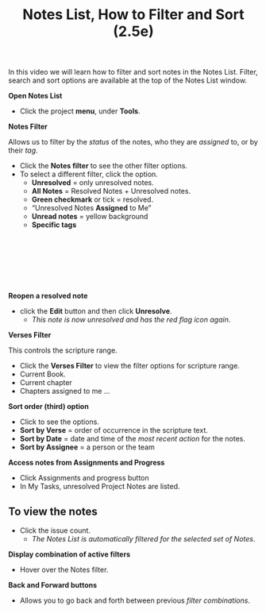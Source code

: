 ﻿---
title: Notes List, How to Filter and Sort (2.5e)
---
In this video we will learn how to filter and sort notes in the Notes List. Filter, search and sort options are available at the top of the Notes List window.

**Open Notes List**

-   Click the project **menu**, under **Tools**.

**Notes Filter**

Allows us to filter by the *status* of the notes, who they are *assigned* to, or by their *tag*.

-   Click the **Notes filter** to see the other filter options.
-   To select a different filter, click the option.
    -   **Unresolved** = only unresolved notes.
    -   **All Notes** = Resolved Notes + Unresolved notes.
    -   **Green checkmark** or tick = resolved.
    -   “Unresolved Notes **Assigned** to Me”
    -   **Unread notes** = yellow background
    -   **Specific tags**

 
-----

 
-----


**Reopen a resolved note**

-   click the **Edit** button and then click **Unresolve**.
    -  *This note is now unresolved and has the red flag icon again*.

**Verses Filter**

This controls the scripture range.

-   Click the **Verses Filter** to view the filter options for scripture range.
-   Current Book.
-   Current chapter
-   Chapters assigned to me …

**Sort order (third) option**

-   Click to see the options.
-   **Sort by Verse** = order of occurrence in the scripture text.
-   **Sort by Date** = date and time of the *most* *recent action* for the notes.
-   **Sort by Assignee** = a person or the team

**Access notes from Assignments and Progress**

-   Click Assignments and progress button
-   In My Tasks, unresolved Project Notes are listed.

## To view the notes

-   Click the issue count.
    -  *The Notes List is automatically filtered for the selected set of Notes*.

**Display combination of active filters**

-   Hover over the Notes filter.

**Back and Forward buttons**

-   Allows you to go back and forth between previous *filter combinations*.
